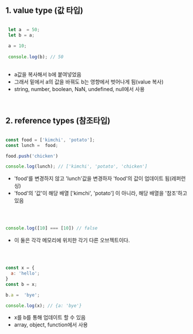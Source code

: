 ## 1. value type (값 타입)

```javascript

 let a  = 50;
 let b = a;
 
 a = 10;
 
 console.log(b); // 50
 
```
- a값을 복사해서 b에 붙여넣었음 
- 그래서 밑에서 a의 값을 바꿔도 b는 영향에서 벗어나게 됨(value 복사)
- string, number, boolean, NaN, undefined, null에서 사용 

<br>

## 2. reference types (참조타입)

```javascript

const food = ['kimchi', 'potato']; 
const lunch =  food;

food.push('chicken')

console.log(lunch); // ['kimchi', 'potato', 'chicken']

```
- 'food'를 변경하지 않고 'lunch'값을 변경하자 'food'의 값이 업데이트 됨(레퍼런싱)
- 'food'의 '값'이 해당 배열 ['kimchi', 'potato'] 이 아니라, 해당 배열을 '참조'하고 있음 

<br>

```javascript

console.log([10] === [10]) // false

```
- 이 둘은 각각 메모리에 위치한 각기 다른 오브젝트이다.

<br>

```javascript

const x = {
  a: 'hello';
}
const b = x;

b.a =  'bye';

console.log(x); // {a: 'bye'}

```
- x를 b를 통해 업데이트 할 수 있음
- array, object, function에서 사용


